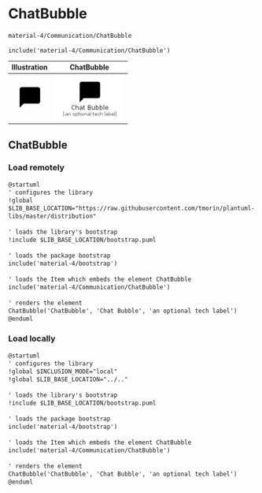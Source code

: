 # ChatBubble


```text
material-4/Communication/ChatBubble
```

```text
include('material-4/Communication/ChatBubble')
```



| Illustration | ChatBubble |
| :---: | :---: |
| ![illustration for Illustration](../../material-4/Communication/ChatBubble.png) | ![illustration for ChatBubble](../../material-4/Communication/ChatBubble.Local.png) |




## ChatBubble

### Load remotely
```plantuml
@startuml
' configures the library
!global $LIB_BASE_LOCATION="https://raw.githubusercontent.com/tmorin/plantuml-libs/master/distribution"

' loads the library's bootstrap
!include $LIB_BASE_LOCATION/bootstrap.puml

' loads the package bootstrap
include('material-4/bootstrap')

' loads the Item which embeds the element ChatBubble
include('material-4/Communication/ChatBubble')

' renders the element
ChatBubble('ChatBubble', 'Chat Bubble', 'an optional tech label')
@enduml
```

### Load locally
```plantuml
@startuml
' configures the library
!global $INCLUSION_MODE="local"
!global $LIB_BASE_LOCATION="../.."

' loads the library's bootstrap
!include $LIB_BASE_LOCATION/bootstrap.puml

' loads the package bootstrap
include('material-4/bootstrap')

' loads the Item which embeds the element ChatBubble
include('material-4/Communication/ChatBubble')

' renders the element
ChatBubble('ChatBubble', 'Chat Bubble', 'an optional tech label')
@enduml
```

